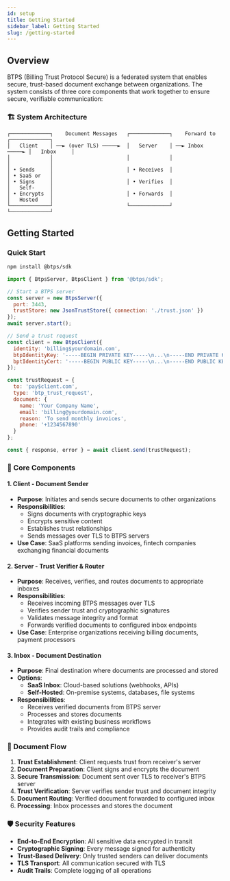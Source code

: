 ```yaml
---
id: setup
title: Getting Started
sidebar_label: Getting Started
slug: /getting-started
---
```


## Overview

BTPS (Billing Trust Protocol Secure) is a federated system that enables secure, trust-based document exchange between organizations. The system consists of three core components that work together to ensure secure, verifiable communication:

### 🏗️ System Architecture

```
┌─────────────┐    Document Messages   ┌─────────────┐    Forward to    ┌─────────────┐
│   Client    │ ──► (over TLS) ─────►  │   Server    │ ──► Inbox ─────► │   Inbox     │
│             │                        │             │                  │             │
│ • Sends     │                        │ • Receives  │                  │ • SaaS or   │
│ • Signs     │                        │ • Verifies  │                  │   Self-     │
│ • Encrypts  │                        │ • Forwards  │                  │   Hosted    │
└─────────────┘                        └─────────────┘                  └─────────────┘
```

## Getting Started

### Quick Start

```bash
npm install @btps/sdk
```

```js
import { BtpsServer, BtpsClient } from '@btps/sdk';

// Start a BTPS server
const server = new BtpsServer({
  port: 3443,
  trustStore: new JsonTrustStore({ connection: './trust.json' })
});
await server.start();

// Send a trust request
const client = new BtpsClient({
  identity: 'billing$yourdomain.com',
  btpIdentityKey: '-----BEGIN PRIVATE KEY-----\n...\n-----END PRIVATE KEY-----',
  bptIdentityCert: '-----BEGIN PUBLIC KEY-----\n...\n-----END PUBLIC KEY-----'
});

const trustRequest = {
  to: 'pay$client.com',
  type: 'btp_trust_request',
  document: {
    name: 'Your Company Name',
    email: 'billing@yourdomain.com',
    reason: 'To send monthly invoices',
    phone: '+1234567890'
  }
};

const { response, error } = await client.send(trustRequest);
```

### 🔧 Core Components

#### 1. **Client** - Document Sender
- **Purpose**: Initiates and sends secure documents to other organizations
- **Responsibilities**:
  - Signs documents with cryptographic keys
  - Encrypts sensitive content
  - Establishes trust relationships
  - Sends messages over TLS to BTPS servers
- **Use Case**: SaaS platforms sending invoices, fintech companies exchanging financial documents

#### 2. **Server** - Trust Verifier & Router
- **Purpose**: Receives, verifies, and routes documents to appropriate inboxes
- **Responsibilities**:
  - Receives incoming BTPS messages over TLS
  - Verifies sender trust and cryptographic signatures
  - Validates message integrity and format
  - Forwards verified documents to configured inbox endpoints
- **Use Case**: Enterprise organizations receiving billing documents, payment processors

#### 3. **Inbox** - Document Destination
- **Purpose**: Final destination where documents are processed and stored
- **Options**:
  - **SaaS Inbox**: Cloud-based solutions (webhooks, APIs)
  - **Self-Hosted**: On-premise systems, databases, file systems
- **Responsibilities**:
  - Receives verified documents from BTPS server
  - Processes and stores documents
  - Integrates with existing business workflows
  - Provides audit trails and compliance

### 🔄 Document Flow

1. **Trust Establishment**: Client requests trust from receiver's server
2. **Document Preparation**: Client signs and encrypts the document
3. **Secure Transmission**: Document sent over TLS to receiver's BTPS server
4. **Trust Verification**: Server verifies sender trust and document integrity
5. **Document Routing**: Verified document forwarded to configured inbox
6. **Processing**: Inbox processes and stores the document

### 🛡️ Security Features

- **End-to-End Encryption**: All sensitive data encrypted in transit
- **Cryptographic Signing**: Every message signed for authenticity
- **Trust-Based Delivery**: Only trusted senders can deliver documents
- **TLS Transport**: All communication secured with TLS
- **Audit Trails**: Complete logging of all operations

